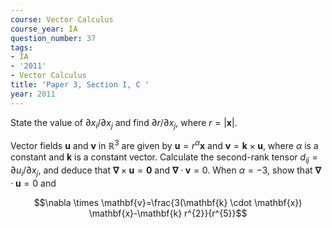 ```yaml
---
course: Vector Calculus
course_year: IA
question_number: 37
tags:
- IA
- '2011'
- Vector Calculus
title: 'Paper 3, Section I, C '
year: 2011
---
```




State the value of $\partial x_{i} / \partial x_{j}$ and find $\partial r / \partial x_{j}$, where $r=|\mathbf{x}|$.

Vector fields $\mathbf{u}$ and $\mathbf{v}$ in $\mathbb{R}^{3}$ are given by $\mathbf{u}=r^{\alpha} \mathbf{x}$ and $\mathbf{v}=\mathbf{k} \times \mathbf{u}$, where $\alpha$ is a constant and $\mathbf{k}$ is a constant vector. Calculate the second-rank tensor $d_{i j}=\partial u_{i} / \partial x_{j}$, and deduce that $\boldsymbol{\nabla} \times \mathbf{u}=\mathbf{0}$ and $\boldsymbol{\nabla} \cdot \mathbf{v}=0$. When $\alpha=-3$, show that $\boldsymbol{\nabla} \cdot \mathbf{u}=0$ and

$$\nabla \times \mathbf{v}=\frac{3(\mathbf{k} \cdot \mathbf{x}) \mathbf{x}-\mathbf{k} r^{2}}{r^{5}}$$